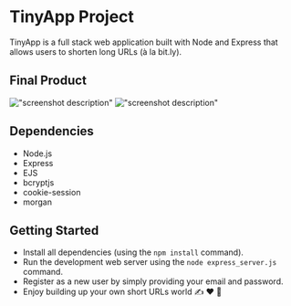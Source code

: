 # TinyApp Project

TinyApp is a full stack web application built with Node and Express that allows users to shorten long URLs (à la bit.ly).

## Final Product

!["screenshot description"](#)
!["screenshot description"](#)

## Dependencies

- Node.js
- Express
- EJS
- bcryptjs
- cookie-session
- morgan

## Getting Started

- Install all dependencies (using the `npm install` command).
- Run the development web server using the `node express_server.js` command.
- Register as a new user by simply providing your email and password.
- Enjoy building up your own short URLs world ✍️ ❤️ 📑